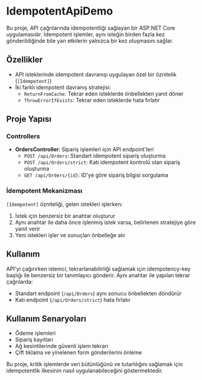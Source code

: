 # IdempotentApiDemo

Bu proje, API çağrılarında idempotentliği sağlayan bir ASP.NET Core uygulamasıdır. İdempotent işlemler, aynı isteğin birden fazla kez gönderildiğinde bile yan etkilerin yalnızca bir kez oluşmasını sağlar.

## Özellikler

- API isteklerinde idempotent davranışı uygulayan özel bir öznitelik (`[Idempotent]`)
- İki farklı idempotent davranış stratejisi:
    - `ReturnFromCache`: Tekrar eden isteklerde önbellekten yanıt döner
    - `ThrowErrorIfExists`: Tekrar eden isteklerde hata fırlatır

## Proje Yapısı

### Controllers

- **OrdersController**: Sipariş işlemleri için API endpoint'leri
    - `POST /api/Orders`: Standart idempotent sipariş oluşturma
    - `POST /api/Orders/strict`: Katı idempotent kontrolü olan sipariş oluşturma
    - `GET /api/Orders/{id}`: ID'ye göre sipariş bilgisi sorgulama

### İdempotent Mekanizması

`[Idempotent]` özniteliği, gelen istekleri işlerken:
1. İstek için benzersiz bir anahtar oluşturur
2. Aynı anahtar ile daha önce işlenmiş istek varsa, belirlenen stratejiye göre yanıt verir
3. Yeni istekleri işler ve sonuçları önbelleğe alır

## Kullanım

API'yi çağırırken istemci, tekrarlanabilirliği sağlamak için idempotency-key başlığı ile benzersiz bir tanımlayıcı gönderir. Aynı anahtar ile yapılan tekrar çağrılarda:

- Standart endpoint (`/api/Orders`) aynı sonucu önbellekten döndürür
- Katı endpoint (`/api/Orders/strict`) hata fırlatır

## Kullanım Senaryoları

- Ödeme işlemleri
- Sipariş kayıtları
- Ağ kesintilerinde güvenli işlem tekrarı
- Çift tıklama ve yinelenen form gönderilerini önleme

Bu proje, kritik işlemlerde veri bütünlüğünü ve tutarlılığını sağlamak için idempotentlik ilkesinin nasıl uygulanabileceğini göstermektedir.